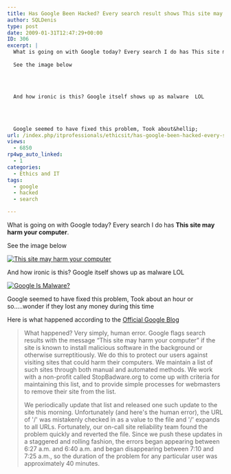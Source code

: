 ```yaml
---
title: Has Google Been Hacked? Every search result shows This site may harm your computer.
author: SQLDenis
type: post
date: 2009-01-31T12:47:29+00:00
ID: 306
excerpt: |
  What is going on with Google today? Every search I do has This site may harm your computer.
  
  See the image below 
  
  
    
  
  And how ironic is this? Google itself shows up as malware  LOL
    
  
  
  
  Google seemed to have fixed this problem, Took about&hellip;
url: /index.php/itprofessionals/ethicsit/has-google-been-hacked-every-search-resu/
views:
  - 6850
rp4wp_auto_linked:
  - 1
categories:
  - Ethics and IT
tags:
  - google
  - hacked
  - search

---
```

What is going on with Google today? Every search I do has **This site may harm your computer**.

See the image below 

<a href="http://tinypic.com" target="_blank"><img src="http://i39.tinypic.com/t7ecmq.jpg" border="0" alt="This site may harm your computer" /></a>

And how ironic is this? Google itself shows up as malware LOL

<a href="http://tinypic.com" target="_blank"><img src="http://i41.tinypic.com/2gvr5dv.jpg" border="0" alt="Google Is Malware?" /></a>

Google seemed to have fixed this problem, Took about an hour or so.....wonder if they lost any money during this time

Here is what happened according to the [Official Google Blog][1]

> What happened? Very simply, human error. Google flags search results with the message “This site may harm your computer” if the site is known to install malicious software in the background or otherwise surreptitiously. We do this to protect our users against visiting sites that could harm their computers. We maintain a list of such sites through both manual and automated methods. We work with a non-profit called StopBadware.org to come up with criteria for maintaining this list, and to provide simple processes for webmasters to remove their site from the list.
> 
> We periodically update that list and released one such update to the site this morning. Unfortunately (and here's the human error), the URL of '/' was mistakenly checked in as a value to the file and '/' expands to all URLs. Fortunately, our on-call site reliability team found the problem quickly and reverted the file. Since we push these updates in a staggered and rolling fashion, the errors began appearing between 6:27 a.m. and 6:40 a.m. and began disappearing between 7:10 and 7:25 a.m., so the duration of the problem for any particular user was approximately 40 minutes.

 [1]: http://googleblog.blogspot.com/2009/01/this-site-may-harm-your-computer-on.html